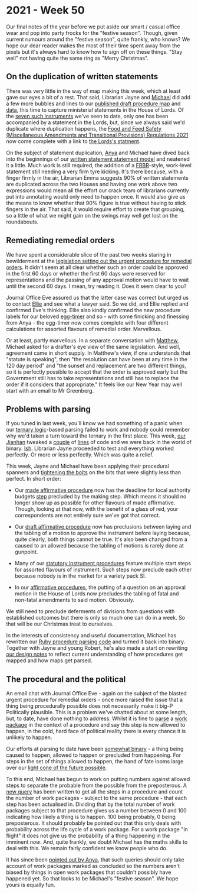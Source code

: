 # 2021 - Week 50

Our final notes of the year before we put aside our smart / casual office wear and pop into party frocks for the "festive season". Though, given current rumours around the "festive season", quite frankly, who knows? We hope our dear reader makes the most of their time spent away from the pixels but it's always hard to know how to sign off on these things. "Stay well" not having quite the same ring as "Merry Christmas".

## On the duplication of written statements

There was very little in the way of map making this week, which at least gave our eyes a bit of a rest. That said, Librarian Jayne and [Michael](https://twitter.com/fantasticlife) did add a few more bubbles and lines to our [published draft procedure map](https://ukparliament.github.io/ontologies/procedure/maps/legislation/secondary/published-drafts-under-euwa/published-drafts-under-euwa.pdf) and [data](https://ukparliament.github.io/ontologies/procedure/maps/legislation/secondary/published-drafts-under-euwa/published-drafts-under-euwa.svg), this time to capture ministerial statements in the House of Lords. Of the [seven such instruments](https://statutoryinstruments.parliament.uk/?SearchTerm=&House=&LayingBodyId=&Procedure=jaKY87jt&ParliamentaryProcess=&RecommendedForProcedureChange=&ConcernsRaisedByCommittee=&MotionToStop=&DebateScheduled=&ShowAdvanced=true) we've seen to date, only one has been accompanied by a statement in the Lords, but, since we always said we'd duplicate where duplication happens, the [Food and Feed Safety (Miscellaneous Amendments and Transitional Provisions) Regulations 2021](https://statutoryinstruments.parliament.uk/instrument/N0Q1zRqd/timeline/4SqRki0s/) now come complete with a link to [the Lords's statment](https://lordsbusiness.parliament.uk/ItemOfBusiness?itemOfBusinessId=106083&sectionId=54&businessPaperDate=2021-12-16).

On the subject of statement duplication, [Anya](https://twitter.com/bitten_) and Michael have dived back into the beginnings of our [written statement statement model](https://github.com/ukparliament/ontologies/blob/master/written-statement/written-statment.svg) and neatened it a little. Much work is still required, the addition of a [FRBR](https://en.wikipedia.org/wiki/Functional_Requirements_for_Bibliographic_Records)-style, work-level statement still needing a very firm tyre kicking. It's there because, with a finger firmly in the air, Librarian Emma suggests 90% of written statements are duplicated across the two Houses and having one work above two expressions would mean all the effort our crack team of librarians currently put into annotating would only need to happen once. It would also give us the means to know whether that 90% figure is true without having to stick fingers in the air. That said, it would require effort to create that grouping, so a little of what we might gain on the swings may well get lost on the roundabouts.

## Remediating remedial orders

We have spent a considerable slice of the past two weeks staring in bewilderment at the [legislation setting out the urgent procedure for remedial orders](https://www.legislation.gov.uk/ukpga/1998/42/schedule/2#schedule-2-paragraph-4). It didn't seem at all clear whether such an order could be approved in the first 60 days or whether the first 60 days were reserved for representations and the passing of any approval motion would have to wait until the second 60 days. I mean, try reading it. Does it seem clear to you?

Journal Office Eve assured us that the latter case was correct but urged us to contact [Ellie](https://twitter.com/ellie_hourigan) and see what a lawyer said. So we did, and Ellie replied and confirmed Eve's thinking. Ellie also kindly confirmed the new procedure labels for our beloved [egg-timer](https://parliament-calendar.herokuapp.com/) and so - with some finicking and finessing from Anya - the egg-timer now comes complete with four different calculations for assorted flavours of remedial order. Marvellous.

Or at least, partly marvellous. In a separate conversation with [Matthew](https://twitter.com/mattwadd), Michael asked for a drafter's eye view of the same legislation. And well, agreement came in short supply. In Matthew's view, if one understands that "statute is speaking", then "the resolution can have been at any time in the 120 day period" and "the sunset and replacement are two different things, so it is perfectly possible to accept that the order is approved early but the Government still has to take representations and still has to replace the order if it considers that appropriate." It feels like our New Year may well start with an email to Mr Greenberg.

## Problems with parsing

If you tuned in last week, you'll know we had something of a panic when our [ternary logic](https://en.wikipedia.org/wiki/Three-valued_logic)-based parsing failed to work and nobody could remember why we'd taken a turn toward the ternary in the first place. This week, [our Jianhan](https://twitter.com/jianhanzhu) tweaked a [couple](https://github.com/ukparliament/Procedures/blob/master/Procedure.Web/Controllers/WorkPackagesController.cs#L133) of [lines](https://github.com/ukparliament/Procedures/blob/master/Procedure.Web/Controllers/WorkPackagesController.cs#L137) of code and we were back in the world of binary. [Ish](https://ukparliament.github.io/ontologies/procedure/maps/meta/design-notes/#route-currentness-and-untraversability). Librarian Jayne proceeded to test and everything worked perfectly. Or more or less perfectly. Which was quite a relief.

This week, Jayne and Michael have been applying their procedural spanners and [tightening the bolts](https://trello.com/c/lRnPUifF/223-tighten-logic-to-help-parsing) on the bits that were slightly less than perfect. In short order:

* Our [made affirmative procedure](https://ukparliament.github.io/ontologies/procedure/maps/legislation/secondary/statutory-instruments/affirmative-procedures/made/made-affirmative.pdf) now has the deadline for local authority budgets [step](https://ukparliament.github.io/ontologies/procedure/procedure-ontology.html#d4e175) precluded by the making step. Which means it should no longer show up as possible for other flavours of made affirmative. Though, looking at that now, with the benefit of a glass of red, your correspondents are not entirely sure we've got that correct.

* Our [draft affirmative procedure](https://ukparliament.github.io/ontologies/procedure/maps/legislation/secondary/statutory-instruments/affirmative-procedures/draft/draft-affirmative.pdf) now has preclusions between laying and the tabling of a motion to approve the instrument before laying because, quite clearly, both things cannot be true. It's also been changed from a caused to an allowed because the tabling of motions is rarely done at gunpoint.

* Many of our [statutory instrument procedures](https://ukparliament.github.io/ontologies/procedure/maps/legislation/secondary/#statutory-instrument-procedures) feature multiple start steps for assorted flavours of instrument. Such steps now preclude each other because nobody is in the market for a variety pack SI.

* In our [affirmative procedures](https://ukparliament.github.io/ontologies/procedure/maps/legislation/secondary/#affirmative-procedures), the putting of a question on an approval motion in the House of Lords now precludes the tabling of fatal and non-fatal amendments to said motion. Obviously.

We still need to preclude deferments of divisions from questions with established outcomes but there is only so much one can do in a week. So that will be our Christmas treat to ourselves.

In the interests of consistency and useful documentation, Michael has rewritten our [Ruby procedure parsing code](https://github.com/ukparliament/procedure-parsing/tree/master/lib/parsing) and turned it back into binary. Together with Jayne and young Robert, he's also made a start on rewriting [our design notes](https://ukparliament.github.io/ontologies/procedure/maps/meta/design-notes/) to reflect current understanding of how procedures get mapped and how maps get parsed.

## The procedural and the political

An email chat with Journal Office Eve - again on the subject of the blasted urgent procedure for remedial orders - once more raised the issue that a thing being procedurally possible does not necessarily make it big-P Politically plausible. This is a problem we've chatted about at some length, but, to date, have done nothing to address. Whilst it is fine to [parse](https://ukparliament.github.io/ontologies/procedure/maps/meta/design-notes/#parsing-work-packages-subject-to-a-procedure) a [work package](https://ukparliament.github.io/ontologies/procedure/procedure-ontology.html#d4e222) in the context of a procedure and say this step is now allowed to happen, in the cold, hard face of political reality there is every chance it is unlikely to happen.

Our efforts at parsing to date have been [somewhat binary](https://ukparliament.github.io/ontologies/procedure/maps/meta/design-notes/#potential-states-of-a-business-step) - a thing being caused to happen, allowed to happen or precluded from happening. For steps in the set of things allowed to happen, the hand of fate looms large over our [light cone of the future possible](https://thevoroscope.com/2017/02/24/the-futures-cone-use-and-history/).

To this end, Michael has begun to work on putting numbers against allowed steps to separate the probable from the possible from the preposterous. A [new query](https://github.com/ukparliament/procedure-parsing/blob/master/app/models/parliamentary_procedure.rb#L32) has been written to get all the steps in a procedure and count the number of work packages - subject to the same procedure - that each step has been actualised in. Dividing that by the total number of work packages subject to that procedure gives us a number between 0 and 100 indicating how likely a thing is to happen. 100 being probably, 0 being preposterous. It should probably be pointed out that this only deals with probability across the life cycle of a work package. For a work package "in flight" it does not give us the probability of a thing happening in the imminent *now*. And, quite frankly, we doubt Michael has the maths skills to deal with this. We remain fairly confident we know people who do.

It has since been [pointed out by Anya](https://twitter.com/bitten_/status/1471917672799555588), that such queries should only take account of work packages marked as concluded so the numbers aren't biased by things in open work packages that couldn't possibly have happened yet. So that looks to be Michael's "festive season". We hope yours is equally fun.